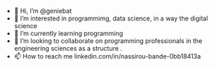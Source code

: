 - 👋 Hi, I’m @geniebat
- 👀 I’m interested in programmimg, data science, in a way the digital science
- 🌱 I’m currently learning programming
- 💞️ I’m looking to collaborate on programming professionals in the engineering sciences as a structure .
- 📫 How to reach me linkedin.com/in/nassirou-bande-0bb18413a

<!---
geniebat/geniebat is a ✨ special ✨ repository because its `README.md` (this file) appears on your GitHub profile.
You can click the Preview link to take a look at your changes.
--->
